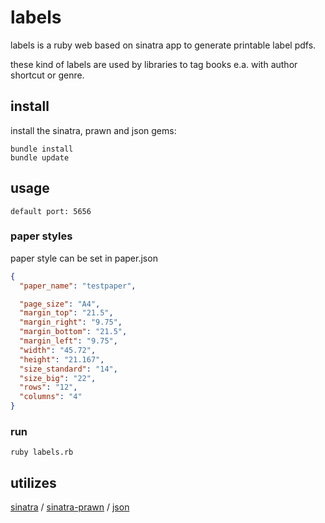 # labels
labels is a ruby web based on sinatra app to generate printable label pdfs.

these kind of labels are used by libraries to tag books e.a. with author shortcut or genre.

## install
install the sinatra, prawn and json gems:

```shell
bundle install
bundle update
```

## usage
`default port: 5656`

### paper styles
paper style can be set in paper.json

```json
{
  "paper_name": "testpaper",

  "page_size": "A4",
  "margin_top": "21.5",
  "margin_right": "9.75",
  "margin_bottom": "21.5",
  "margin_left": "9.75",
  "width": "45.72",
  "height": "21.167",
  "size_standard": "14",
  "size_big": "22",
  "rows": "12",
  "columns": "4"
}
```

### run
```shell
ruby labels.rb
```


## utilizes
[sinatra](https://github.com/sinatra/sinatra) /
[sinatra-prawn](https://github.com/sbfaulkner/sinatra-prawn) /
[json](https://github.com/flori/json/tree/master)
